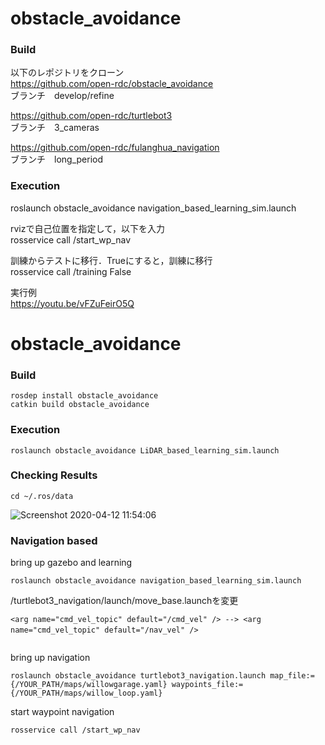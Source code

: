 # obstacle_avoidance

### Build

以下のレポジトリをクローン  
https://github.com/open-rdc/obstacle_avoidance  
ブランチ　develop/refine  

https://github.com/open-rdc/turtlebot3  
ブランチ　3_cameras  

https://github.com/open-rdc/fulanghua_navigation  
ブランチ　long_period  

### Execution
roslaunch obstacle_avoidance navigation_based_learning_sim.launch  

rvizで自己位置を指定して，以下を入力  
rosservice call /start_wp_nav  

訓練からテストに移行．Trueにすると，訓練に移行  
rosservice call  /training False  

実行例  
https://youtu.be/vFZuFeirO5Q

# obstacle_avoidance

### Build

```
rosdep install obstacle_avoidance
catkin build obstacle_avoidance
```

### Execution

```
roslaunch obstacle_avoidance LiDAR_based_learning_sim.launch
```

### Checking Results

```
cd ~/.ros/data
```

![Screenshot 2020-04-12 11:54:06](https://user-images.githubusercontent.com/5755200/79059403-87a64600-7cb4-11ea-894c-1d5d825748a6.png)

### Navigation based
bring up gazebo and learning
```
roslaunch obstacle_avoidance navigation_based_learning_sim.launch
```

 /turtlebot3_navigation/launch/move_base.launchを変更
```
<arg name="cmd_vel_topic" default="/cmd_vel" /> --> <arg name="cmd_vel_topic" default="/nav_vel" />　
 
```

bring up navigation
```
roslaunch obstacle_avoidance turtlebot3_navigation.launch map_file:={/YOUR_PATH/maps/willowgarage.yaml} waypoints_file:={/YOUR_PATH/maps/willow_loop.yaml}
```

start waypoint navigation
```
rosservice call /start_wp_nav
```
